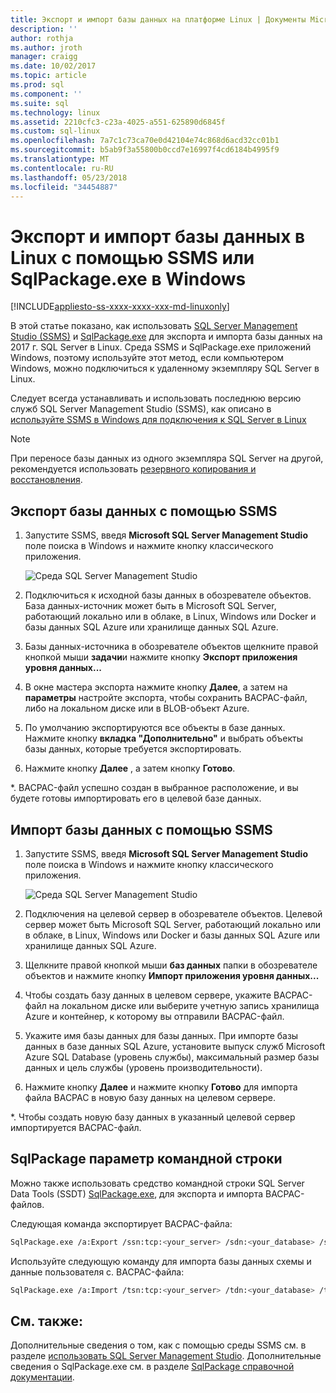```yaml
---
title: Экспорт и импорт базы данных на платформе Linux | Документы Microsoft
description: ''
author: rothja
ms.author: jroth
manager: craigg
ms.date: 10/02/2017
ms.topic: article
ms.prod: sql
ms.component: ''
ms.suite: sql
ms.technology: linux
ms.assetid: 2210cfc3-c23a-4025-a551-625890d6845f
ms.custom: sql-linux
ms.openlocfilehash: 7a7c1c73ca70e0d42104e74c868d6acd32cc01b1
ms.sourcegitcommit: b5ab9f3a55800b0ccd7e16997f4cd6184b4995f9
ms.translationtype: MT
ms.contentlocale: ru-RU
ms.lasthandoff: 05/23/2018
ms.locfileid: "34454887"
---
```

# <a name="export-and-import-a-database-on-linux-with-ssms-or-sqlpackageexe-on-windows"></a>Экспорт и импорт базы данных в Linux с помощью SSMS или SqlPackage.exe в Windows

[!INCLUDE[appliesto-ss-xxxx-xxxx-xxx-md-linuxonly](../includes/appliesto-ss-xxxx-xxxx-xxx-md-linuxonly.md)]

В этой статье показано, как использовать [SQL Server Management Studio (SSMS)](../ssms/download-sql-server-management-studio-ssms.md) и [SqlPackage.exe](https://msdn.microsoft.com/library/hh550080.aspx) для экспорта и импорта базы данных на 2017 г. SQL Server в Linux. Среда SSMS и SqlPackage.exe приложений Windows, поэтому используйте этот метод, если компьютером Windows, можно подключиться к удаленному экземпляру SQL Server в Linux.

Следует всегда устанавливать и использовать последнюю версию служб SQL Server Management Studio (SSMS), как описано в [используйте SSMS в Windows для подключения к SQL Server в Linux](sql-server-linux-manage-ssms.md)

> [!NOTE]
> При переносе базы данных из одного экземпляра SQL Server на другой, рекомендуется использовать [резервного копирования и восстановления](sql-server-linux-migrate-restore-database.md).

## <a name="export-a-database-with-ssms"></a>Экспорт базы данных с помощью SSMS

1. Запустите SSMS, введя **Microsoft SQL Server Management Studio** поле поиска в Windows и нажмите кнопку классического приложения.

    ![Среда SQL Server Management Studio](./media/sql-server-linux-manage-ssms/ssms.png) 

2. Подключиться к исходной базы данных в обозревателе объектов. База данных-источник может быть в Microsoft SQL Server, работающий локально или в облаке, в Linux, Windows или Docker и базы данных SQL Azure или хранилище данных SQL Azure.

3. Базы данных-источника в обозревателе объектов щелкните правой кнопкой мыши **задачи**и нажмите кнопку **Экспорт приложения уровня данных...**

4. В окне мастера экспорта нажмите кнопку **Далее**, а затем на **параметры** настройте экспорта, чтобы сохранить BACPAC-файл, либо на локальном диске или в BLOB-объект Azure.

5. По умолчанию экспортируются все объекты в базе данных. Нажмите кнопку **вкладка "Дополнительно"** и выбрать объекты базы данных, которые требуется экспортировать.

6. Нажмите кнопку **Далее** , а затем кнопку **Готово**.

*. BACPAC-файл успешно создан в выбранное расположение, и вы будете готовы импортировать его в целевой базе данных.

## <a name="import-a-database-with-ssms"></a>Импорт базы данных с помощью SSMS

1. Запустите SSMS, введя **Microsoft SQL Server Management Studio** поле поиска в Windows и нажмите кнопку классического приложения.

    ![Среда SQL Server Management Studio](./media/sql-server-linux-manage-ssms/ssms.png) 

2. Подключения на целевой сервер в обозревателе объектов. Целевой сервер может быть Microsoft SQL Server, работающий локально или в облаке, в Linux, Windows или Docker и базы данных SQL Azure или хранилище данных SQL Azure.

3. Щелкните правой кнопкой мыши **баз данных** папки в обозревателе объектов и нажмите кнопку **Импорт приложения уровня данных...**

4. Чтобы создать базу данных в целевом сервере, укажите BACPAC-файл на локальном диске или выберите учетную запись хранилища Azure и контейнер, к которому вы отправили BACPAC-файл.

5. Укажите имя базы данных для базы данных. При импорте базы данных в базе данных SQL Azure, установите выпуск служб Microsoft Azure SQL Database (уровень службы), максимальный размер базы данных и цель службы (уровень производительности).

6. Нажмите кнопку **Далее** и нажмите кнопку **Готово** для импорта файла BACPAC в новую базу данных на целевом сервере.

*. Чтобы создать новую базу данных в указанный целевой сервер импортируется BACPAC-файл.

## <a id="sqlpackage"></a> SqlPackage параметр командной строки

Можно также использовать средство командной строки SQL Server Data Tools (SSDT) [SqlPackage.exe](https://msdn.microsoft.com/library/hh550080.aspx), для экспорта и импорта BACPAC-файлов.

Следующая команда экспортирует BACPAC-файла:

```bash
SqlPackage.exe /a:Export /ssn:tcp:<your_server> /sdn:<your_database> /su:<username> /sp:<password> /tf:<path_to_bacpac>
```

Используйте следующую команду для импорта базы данных схемы и данные пользователя с. BACPAC-файла:

```bash
SqlPackage.exe /a:Import /tsn:tcp:<your_server> /tdn:<your_database> /tu:<username> /tp:<password> /sf:<path_to_bacpac>

```

## <a name="see-also"></a>См. также:
Дополнительные сведения о том, как с помощью среды SSMS см. в разделе [использовать SQL Server Management Studio](https://msdn.microsoft.com/library/ms174173.aspx). Дополнительные сведения о SqlPackage.exe см. в разделе [SqlPackage справочной документации](https://msdn.microsoft.com/library/hh550080.aspx).
